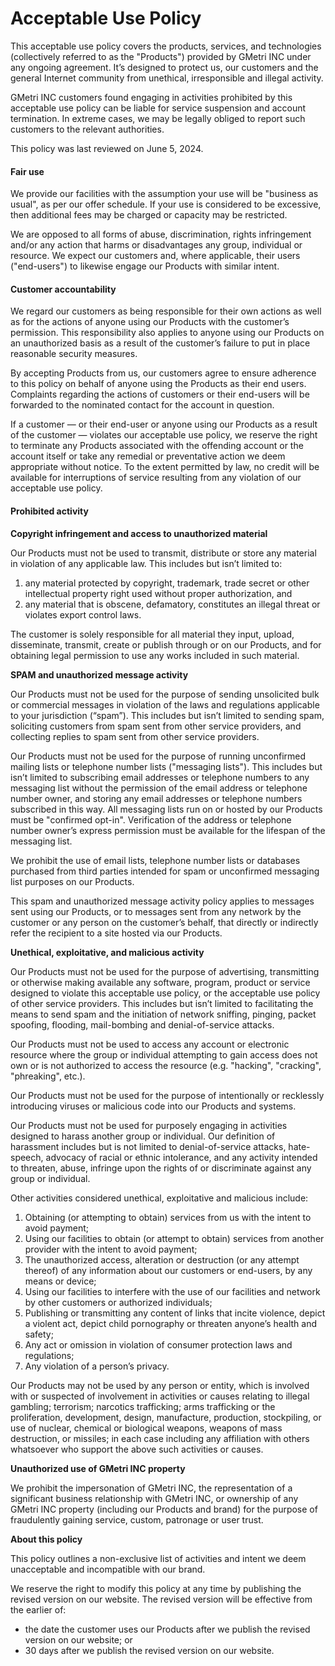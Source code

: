 # Acceptable Use Policy

This acceptable use policy covers the products, services, and technologies (collectively referred to as the "Products") provided by GMetri INC under any ongoing agreement. It’s designed to protect us, our customers and the general Internet community from unethical, irresponsible and illegal activity.

GMetri INC customers found engaging in activities prohibited by this acceptable use policy can be liable for service suspension and account termination. In extreme cases, we may be legally obliged to report such customers to the relevant authorities.

This policy was last reviewed on June 5, 2024.

#### Fair use

We provide our facilities with the assumption your use will be "business as usual", as per our offer schedule. If your use is considered to be excessive, then additional fees may be charged or capacity may be restricted.

We are opposed to all forms of abuse, discrimination, rights infringement and/or any action that harms or disadvantages any group, individual or resource. We expect our customers and, where applicable, their users ("end-users") to likewise engage our Products with similar intent.

#### Customer accountability

We regard our customers as being responsible for their own actions as well as for the actions of anyone using our Products with the customer’s permission. This responsibility also applies to anyone using our Products on an unauthorized basis as a result of the customer’s failure to put in place reasonable security measures.

By accepting Products from us, our customers agree to ensure adherence to this policy on behalf of anyone using the Products as their end users. Complaints regarding the actions of customers or their end-users will be forwarded to the nominated contact for the account in question.

If a customer — or their end-user or anyone using our Products as a result of the customer — violates our acceptable use policy, we reserve the right to terminate any Products associated with the offending account or the account itself or take any remedial or preventative action we deem appropriate without notice. To the extent permitted by law, no credit will be available for interruptions of service resulting from any violation of our acceptable use policy.

#### Prohibited activity

**Copyright infringement and access to unauthorized material**

Our Products must not be used to transmit, distribute or store any material in violation of any applicable law. This includes but isn’t limited to:

1. any material protected by copyright, trademark, trade secret or other intellectual property right used without proper authorization, and
2. any material that is obscene, defamatory, constitutes an illegal threat or violates export control laws.

The customer is solely responsible for all material they input, upload, disseminate, transmit, create or publish through or on our Products, and for obtaining legal permission to use any works included in such material.

**SPAM and unauthorized message activity**

Our Products must not be used for the purpose of sending unsolicited bulk or commercial messages in violation of the laws and regulations applicable to your jurisdiction (“spam”). This includes but isn’t limited to sending spam, soliciting customers from spam sent from other service providers, and collecting replies to spam sent from other service providers.

Our Products must not be used for the purpose of running unconfirmed mailing lists or telephone number lists ("messaging lists"). This includes but isn’t limited to subscribing email addresses or telephone numbers to any messaging list without the permission of the email address or telephone number owner, and storing any email addresses or telephone numbers subscribed in this way. All messaging lists run on or hosted by our Products must be "confirmed opt-in". Verification of the address or telephone number owner’s express permission must be available for the lifespan of the messaging list.

We prohibit the use of email lists, telephone number lists or databases purchased from third parties intended for spam or unconfirmed messaging list purposes on our Products.

This spam and unauthorized message activity policy applies to messages sent using our Products, or to messages sent from any network by the customer or any person on the customer’s behalf, that directly or indirectly refer the recipient to a site hosted via our Products.

**Unethical, exploitative, and malicious activity**

Our Products must not be used for the purpose of advertising, transmitting or otherwise making available any software, program, product or service designed to violate this acceptable use policy, or the acceptable use policy of other service providers. This includes but isn’t limited to facilitating the means to send spam and the initiation of network sniffing, pinging, packet spoofing, flooding, mail-bombing and denial-of-service attacks.

Our Products must not be used to access any account or electronic resource where the group or individual attempting to gain access does not own or is not authorized to access the resource (e.g. "hacking", "cracking", "phreaking", etc.).

Our Products must not be used for the purpose of intentionally or recklessly introducing viruses or malicious code into our Products and systems.

Our Products must not be used for purposely engaging in activities designed to harass another group or individual. Our definition of harassment includes but is not limited to denial-of-service attacks, hate-speech, advocacy of racial or ethnic intolerance, and any activity intended to threaten, abuse, infringe upon the rights of or discriminate against any group or individual.

Other activities considered unethical, exploitative and malicious include:

1. Obtaining (or attempting to obtain) services from us with the intent to avoid payment;
2. Using our facilities to obtain (or attempt to obtain) services from another provider with the intent to avoid payment;
3. The unauthorized access, alteration or destruction (or any attempt thereof) of any information about our customers or end-users, by any means or device;
4. Using our facilities to interfere with the use of our facilities and network by other customers or authorized individuals;
5. Publishing or transmitting any content of links that incite violence, depict a violent act, depict child pornography or threaten anyone’s health and safety;
6. Any act or omission in violation of consumer protection laws and regulations;
7. Any violation of a person’s privacy.

Our Products may not be used by any person or entity, which is involved with or suspected of involvement in activities or causes relating to illegal gambling; terrorism; narcotics trafficking; arms trafficking or the proliferation, development, design, manufacture, production, stockpiling, or use of nuclear, chemical or biological weapons, weapons of mass destruction, or missiles; in each case including any affiliation with others whatsoever who support the above such activities or causes.

**Unauthorized use of GMetri INC property**

We prohibit the impersonation of GMetri INC, the representation of a significant business relationship with GMetri INC, or ownership of any GMetri INC property (including our Products and brand) for the purpose of fraudulently gaining service, custom, patronage or user trust.

**About this policy**

This policy outlines a non-exclusive list of activities and intent we deem unacceptable and incompatible with our brand.

We reserve the right to modify this policy at any time by publishing the revised version on our website. The revised version will be effective from the earlier of:

* the date the customer uses our Products after we publish the revised version on our website; or
* 30 days after we publish the revised version on our website.
